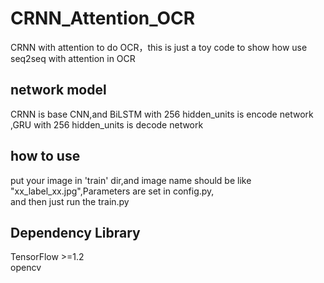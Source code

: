 # CRNN_Attention_OCR
CRNN with attention to do OCR，this is just a toy code to show how use seq2seq with attention in OCR
## network model
CRNN is base CNN,and BiLSTM with 256 hidden_units is encode network ,GRU with 256 hidden_units is decode network

## how to use
put your image in 'train' dir,and image name should be like "xx_label_xx.jpg",Parameters are set in config.py,<br>and then just run the train.py

## Dependency Library
TensorFlow >=1.2<br>
opencv
